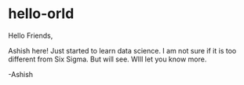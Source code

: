 # hello-orld

Hello Friends,

Ashish here! Just started to learn data science. I am not sure if it is too different from Six Sigma. But will see. WIll let you know more.

-Ashish
